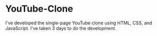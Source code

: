 # YouTube-Clone
I've developed the single-page YouTube clone using HTML, CSS, and JavaScript. I've taken 3 days to do the development.
